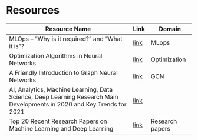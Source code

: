 # Resources

| Resource Name | Link | Domain |
|-|-|-|
| MLOps – “Why is it required?” and “What it is”? | [link](https://www.kdnuggets.com/2020/12/mlops-why-required-what-is.html) | MLops |
| Optimization Algorithms in Neural Networks | [link](https://www.kdnuggets.com/2020/12/optimization-algorithms-neural-networks.html) | Optimization |
| A Friendly Introduction to Graph Neural Networks | [link](https://www.kdnuggets.com/2020/11/friendly-introduction-graph-neural-networks.html) | GCN |
| AI, Analytics, Machine Learning, Data Science, Deep Learning Research Main Developments in 2020 and Key Trends for 2021 | [link](https://www.kdnuggets.com/2020/12/predictions-ai-machine-learning-data-science-research.html) | |
| Top 20 Recent Research Papers on Machine Learning and Deep Learning | [link](https://www.kdnuggets.com/2017/04/top-20-papers-machine-learning.html) | Research papers |
